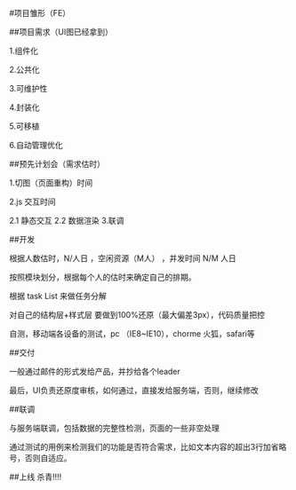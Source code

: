   #项目雏形（FE）


  ##项目需求（UI图已经拿到）


  1.组件化

  2.公共化

  3.可维护性

  4.封装化

  5.可移植

  6.自动管理优化


  ##预先计划会（需求估时）


  1.切图（页面重构）时间

  2.js 交互时间

   2.1 静态交互
   2.2 数据渲染
   3.联调


  ##开发

  根据人数估时，N/人日  ，空闲资源（M人） ，并发时间  N/M 人日

  按照模块划分，根据每个人的估时来确定自己的排期。

  根据 task List 来做任务分解

  对自己的结构层+样式层 要做到100%还原（最大偏差3px），代码质量把控

  自测，移动端各设备的测试，pc （IE8~IE10），chorme 火狐，safari等


  ##交付

   一般通过邮件的形式发给产品，并抄给各个leader

  最后，UI负责还原度审核，如何通过，直接发给服务端，否则，继续修改


  ##联调

  与服务端联调，包括数据的完整性检测，页面的一些非空处理

  通过测试的用例来检测我们的功能是否符合需求，比如文本内容的超出3行加省略号，否则自适应。


  ##上线
  杀青!!!!
